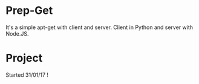 # Prep-Get

It's a simple apt-get with client and server.
Client in Python and server with Node.JS.

# Project

Started 31/01/17 !
